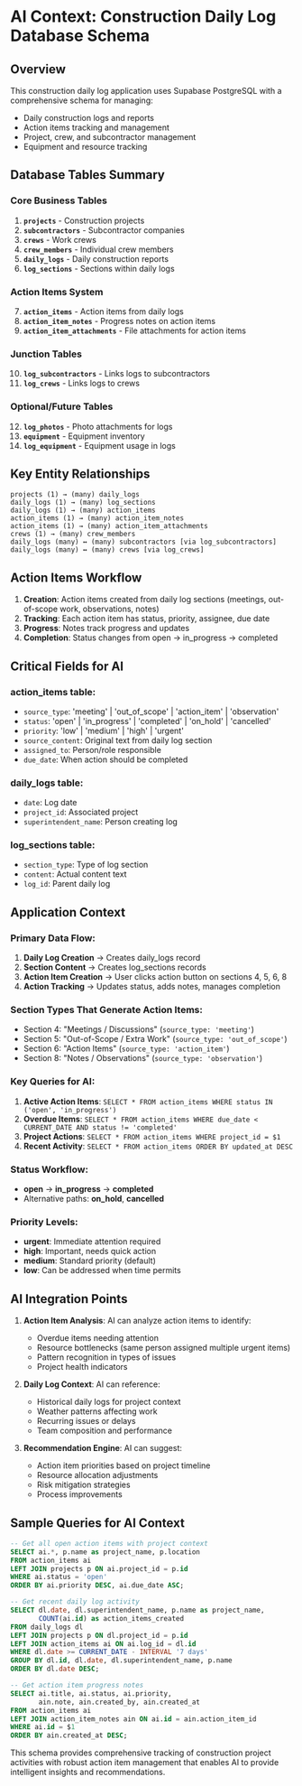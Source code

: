 # AI Context: Construction Daily Log Database Schema

## Overview
This construction daily log application uses Supabase PostgreSQL with a comprehensive schema for managing:
- Daily construction logs and reports
- Action items tracking and management  
- Project, crew, and subcontractor management
- Equipment and resource tracking

## Database Tables Summary

### Core Business Tables
1. **`projects`** - Construction projects
2. **`subcontractors`** - Subcontractor companies
3. **`crews`** - Work crews
4. **`crew_members`** - Individual crew members
5. **`daily_logs`** - Daily construction reports
6. **`log_sections`** - Sections within daily logs

### Action Items System
7. **`action_items`** - Action items from daily logs
8. **`action_item_notes`** - Progress notes on action items
9. **`action_item_attachments`** - File attachments for action items

### Junction Tables
10. **`log_subcontractors`** - Links logs to subcontractors
11. **`log_crews`** - Links logs to crews

### Optional/Future Tables
12. **`log_photos`** - Photo attachments for logs
13. **`equipment`** - Equipment inventory
14. **`log_equipment`** - Equipment usage in logs

## Key Entity Relationships

```
projects (1) → (many) daily_logs
daily_logs (1) → (many) log_sections
daily_logs (1) → (many) action_items
action_items (1) → (many) action_item_notes
action_items (1) → (many) action_item_attachments
crews (1) → (many) crew_members
daily_logs (many) ↔ (many) subcontractors [via log_subcontractors]
daily_logs (many) ↔ (many) crews [via log_crews]
```

## Action Items Workflow
1. **Creation**: Action items created from daily log sections (meetings, out-of-scope work, observations, notes)
2. **Tracking**: Each action item has status, priority, assignee, due date
3. **Progress**: Notes track progress and updates
4. **Completion**: Status changes from open → in_progress → completed

## Critical Fields for AI

### action_items table:
- `source_type`: 'meeting' | 'out_of_scope' | 'action_item' | 'observation'
- `status`: 'open' | 'in_progress' | 'completed' | 'on_hold' | 'cancelled'
- `priority`: 'low' | 'medium' | 'high' | 'urgent'
- `source_content`: Original text from daily log section
- `assigned_to`: Person/role responsible
- `due_date`: When action should be completed

### daily_logs table:
- `date`: Log date
- `project_id`: Associated project
- `superintendent_name`: Person creating log

### log_sections table:
- `section_type`: Type of log section
- `content`: Actual content text
- `log_id`: Parent daily log

## Application Context

### Primary Data Flow:
1. **Daily Log Creation** → Creates daily_logs record
2. **Section Content** → Creates log_sections records  
3. **Action Item Creation** → User clicks action button on sections 4, 5, 6, 8
4. **Action Tracking** → Updates status, adds notes, manages completion

### Section Types That Generate Action Items:
- Section 4: "Meetings / Discussions" (`source_type: 'meeting'`)
- Section 5: "Out-of-Scope / Extra Work" (`source_type: 'out_of_scope'`)
- Section 6: "Action Items" (`source_type: 'action_item'`)
- Section 8: "Notes / Observations" (`source_type: 'observation'`)

### Key Queries for AI:
1. **Active Action Items**: `SELECT * FROM action_items WHERE status IN ('open', 'in_progress')`
2. **Overdue Items**: `SELECT * FROM action_items WHERE due_date < CURRENT_DATE AND status != 'completed'`
3. **Project Actions**: `SELECT * FROM action_items WHERE project_id = $1`
4. **Recent Activity**: `SELECT * FROM action_items ORDER BY updated_at DESC`

### Status Workflow:
- **open** → **in_progress** → **completed**
- Alternative paths: **on_hold**, **cancelled**

### Priority Levels:
- **urgent**: Immediate attention required
- **high**: Important, needs quick action
- **medium**: Standard priority (default)
- **low**: Can be addressed when time permits

## AI Integration Points

1. **Action Item Analysis**: AI can analyze action items to identify:
   - Overdue items needing attention
   - Resource bottlenecks (same person assigned multiple urgent items)
   - Pattern recognition in types of issues
   - Project health indicators

2. **Daily Log Context**: AI can reference:
   - Historical daily logs for project context
   - Weather patterns affecting work
   - Recurring issues or delays
   - Team composition and performance

3. **Recommendation Engine**: AI can suggest:
   - Action item priorities based on project timeline
   - Resource allocation adjustments
   - Risk mitigation strategies
   - Process improvements

## Sample Queries for AI Context

```sql
-- Get all open action items with project context
SELECT ai.*, p.name as project_name, p.location 
FROM action_items ai 
LEFT JOIN projects p ON ai.project_id = p.id 
WHERE ai.status = 'open' 
ORDER BY ai.priority DESC, ai.due_date ASC;

-- Get recent daily log activity
SELECT dl.date, dl.superintendent_name, p.name as project_name,
       COUNT(ai.id) as action_items_created
FROM daily_logs dl
LEFT JOIN projects p ON dl.project_id = p.id
LEFT JOIN action_items ai ON ai.log_id = dl.id
WHERE dl.date >= CURRENT_DATE - INTERVAL '7 days'
GROUP BY dl.id, dl.date, dl.superintendent_name, p.name
ORDER BY dl.date DESC;

-- Get action item progress notes
SELECT ai.title, ai.status, ai.priority, 
       ain.note, ain.created_by, ain.created_at
FROM action_items ai
LEFT JOIN action_item_notes ain ON ai.id = ain.action_item_id
WHERE ai.id = $1
ORDER BY ain.created_at DESC;
```

This schema provides comprehensive tracking of construction project activities with robust action item management that enables AI to provide intelligent insights and recommendations.
